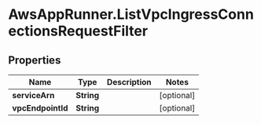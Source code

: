 # AwsAppRunner.ListVpcIngressConnectionsRequestFilter

## Properties

Name | Type | Description | Notes
------------ | ------------- | ------------- | -------------
**serviceArn** | **String** |  | [optional] 
**vpcEndpointId** | **String** |  | [optional] 


